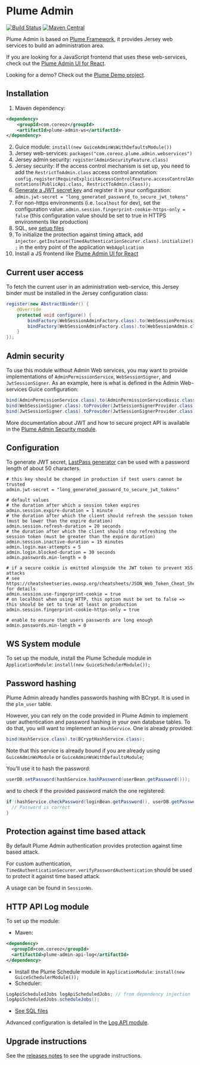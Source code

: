 Plume Admin
===========

[![Build Status](https://travis-ci.org/Coreoz/Plume-admin.svg?branch=master)](https://travis-ci.org/Coreoz/Plume-admin)
[![Maven Central](https://maven-badges.herokuapp.com/maven-central/com.coreoz/plume-admin-parent/badge.svg)](https://maven-badges.herokuapp.com/maven-central/com.coreoz/plume-admin-parent)

Plume Admin is based on [Plume Framework](https://github.com/Coreoz/Plume),
it provides Jersey web services to build an administration area.

If you are looking for a JavaScript frontend that uses these web-services,
check out the [Plume Admin UI for React](https://github.com/Coreoz/create-plume-react-project).

Looking for a demo? Check out the [Plume Demo project](https://github.com/Coreoz/Plume-showcase).

Installation
------------
1. Maven dependency:
```xml
<dependency>
    <groupId>com.coreoz</groupId>
    <artifactId>plume-admin-ws</artifactId>
</dependency>
```
2. Guice module: `install(new GuiceAdminWsWithDefaultsModule())`
3. Jersey web-services: `packages("com.coreoz.plume.admin.webservices")`
4. Jersey admin security: `register(AdminSecurityFeature.class)`
5. Jersey security: If the access control mechanism is set up, you need to add the `RestrictToAdmin.class` access control annotation: `config.register(RequireExplicitAccessControlFeature.accessControlAnnotations(PublicApi.class, RestrictToAdmin.class));`
6. [Generate a JWT secret key](#configuration) and register it in your configuration: `admin.jwt-secret = "long_generated_password_to_secure_jwt_tokens"`
7. For non-https environments (i.e. `localhost` for dev), set the configuration value: `admin.session.fingerprint-cookie-https-only = false` (this configuration value should be set to true in HTTPS environments like production)
8. SQL, see [setup files](plume-admin-ws/sql)
9. To initialize the protection against timing attack, add `injector.getInstance(TimedAuthenticationSecurer.class).initialize();` in the entry point of the application `WebApplication`
10. Install a JS frontend like [Plume Admin UI for React](https://github.com/Coreoz/create-plume-react-project)

Current user access
-------------------
To fetch the current user in an administration web-service,
this Jersey binder must be installed in the Jersey configuration class:
```java
register(new AbstractBinder() {
	@Override
	protected void configure() {
		bindFactory(WebSessionAdminFactory.class).to(WebSessionPermission.class).in(RequestScoped.class);
		bindFactory(WebSessionAdminFactory.class).to(WebSessionAdmin.class).in(RequestScoped.class);
	}
});
```

Admin security
--------------
To use this module without Admin Web services, you may want to provide implementations of `AdminPermissionService`, `WebSessionSigner`, and `JwtSessionSigner`.
As an example, here is what is defined in the Admin Web-services Guice configuration:
```java
bind(AdminPermissionService.class).to(AdminPermissionServiceBasic.class);
bind(WebSessionSigner.class).toProvider(JwtSessionSignerProvider.class);
bind(JwtSessionSigner.class).toProvider(JwtSessionSignerProvider.class);
```

More documentation about JWT and how to secure project API is available in the [Plume Admin Security module](plume-admin-security).

Configuration
-------------
To generate JWT secret, [LastPass generator](https://lastpass.com/generatepassword.php) can be used with a password length of about 50 characters.
```
# this key should be changed in production if test users cannot be trusted
admin.jwt-secret = "long_generated_password_to_secure_jwt_tokens"

# default values
# the duration after which a session token expires
admin.session.expire-duration = 1 minute
# the duration after which the client should refresh the session token (must be lower than the expire duration)
admin.session.refresh-duration = 20 seconds
# the duration after which the client should stop refreshing the session token (must be greater than the expire duration)  
admin.session.inactive-duration = 15 minutes
admin.login.max-attempts = 5
admin.login.blocked-duration = 30 seconds
admin.passwords.min-length = 0

# if a secure cookie is emitted alongside the JWT token to prevent XSS attacks
# see https://cheatsheetseries.owasp.org/cheatsheets/JSON_Web_Token_Cheat_Sheet_for_Java.html for details
admin.session.use-fingerprint-cookie = true
# on localhost when using HTTP, this option must be set to false => this should be set to true at least on production
admin.session.fingerprint-cookie-https-only = true

# enable to ensure that users passwords are long enough
admin.passwords.min-length = 0
```

WS System module
----------------
To set up the module, install the Plume Schedule module in `ApplicationModule`: `install(new GuiceSchedulerModule());`

Password hashing
----------------
Plume Admin already handles passwords hashing with BCrypt. It is used in the `plm_user` table.

However, you can rely on the code provided in Plume Admin to implement user authentication and password hashing in your own database tables. To do that, you will want to implement an `HashService`. One is already provided:

```java
bind(HashService.class).to(BCryptHashService.class);
```

Note that this service is already bound if you are already using `GuiceAdminWsModule` or `GuiceAdminWsWithDefaultsModule`; 

You'll use it to hash the password:

```java
userDB.setPassword(hashService.hashPassword(userBean.getPassword()));
```

and to check if the provided password match the one registered:

```java
if (hashService.checkPassword(loginBean.getPassword(), userDB.getPassword())) {
  // Password is correct
}
```

Protection against time based attack
------------------------------------
By default Plume Admin authentication provides protection against time based attack.

For custom authentication, `TimedAuthenticationSecurer.verifyPasswordAuthentication` should be used to protect it against time based attack.

A usage can be found in `SessionWs`.

HTTP API Log module
-------------------
To set up the module:
- Maven:
```xml
<dependency>
  <groupId>com.coreoz</groupId>
  <artifactId>plume-admin-api-log</artifactId>
</dependency>
```
- Install the Plume Schedule module in `ApplicationModule`: `install(new GuiceSchedulerModule());`
- Scheduler:
```java
LogApiScheduledJobs logApiScheduledJobs; // from dependency injection
logApiScheduledJobs.scheduleJobs();
```
- [See SQL files](plume-admin-api-log/sql/)

Advanced configuration is detailed in the [Log API module](plume-admin-api-log/#filter--transform-logs).

Upgrade instructions
--------------------
See the [releases notes](https://github.com/Coreoz/Plume-admin/releases) to see the upgrade instructions.
